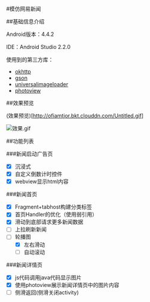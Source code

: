 #模仿网易新闻

##基础信息介绍

Android版本：4.4.2

IDE：Android Studio 2.2.0

使用到的第三方库：

* [okhttp](https://github.com/square/okhttp)
* [gson](https://github.com/google/gson)
* [universalimageloader](https://github.com/nostra13/Android-Universal-Image-Loader)
* [photoview](https://github.com/chrisbanes/PhotoView)

##效果预览

(效果预览)[http://ofiamtjor.bkt.clouddn.com/Untitled.gif]

![效果.gif](http://ofiamtjor.bkt.clouddn.com/Untitled.gif)

##功能列表

###新闻启动广告页
- [x] 沉浸式
- [x] 自定义倒数计时控件
- [x] webview显示html内容  	

###新闻首页
- [x] Fragment+tabhost构建分类标签
- [x] 首页Handler的优化（使用弱引用）
- [x] 滑动到底部请求更多新闻数据
- [ ] 上拉刷新新闻
- [ ] 轮播图
	- [x] 左右滑动
	- [ ] 自动滚动 

###新闻详情页
- [x] js代码调用java代码显示图片
- [x] 使用photoview展示新闻详情页中的图片内容
- [ ] 侧滑返回(侧滑关闭activity)
